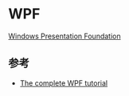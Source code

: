 # WPF

[Windows Presentation Foundation](https://docs.microsoft.com/en-us/dotnet/framework/wpf/index)

## 参考

- [The complete WPF tutorial](http://www.wpf-tutorial.com/)
